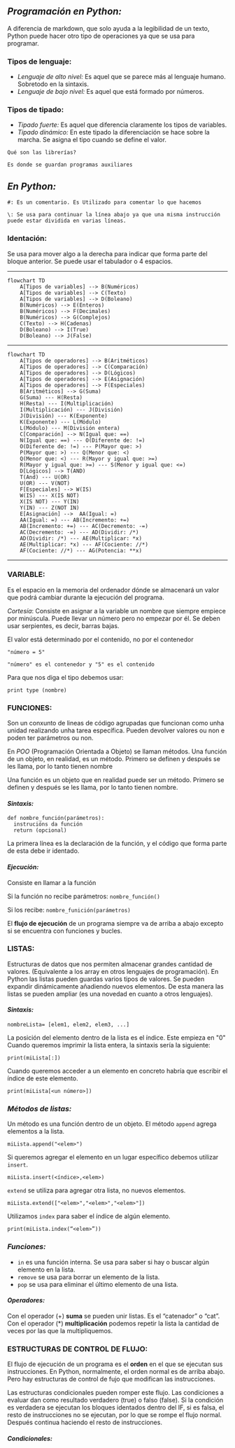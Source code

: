 ## *Programación en Python:*

A diferencia de markdown, que solo ayuda a la legibilidad de un texto, Python puede hacer otro tipo de operaciones ya que se usa para programar.

### Tipos de lenguaje:


- *Lenguaje de alto nivel:* Es aquel que se parece más al lenguaje humano. Sobretodo en la sintaxis.
- *Lenguaje de bajo nivel:* Es aquel que está formado por números.

### Tipos de tipado:

- *Tipado fuerte:* Es aquel que diferencia claramente los tipos de variables.
- *Tipado dinámico:* En este tipado la diferenciación se hace sobre la marcha.
                     Se asigna el tipo cuando se define el valor.


```
Qué son las librerías?

Es donde se guardan programas auxiliares
```

## *En Python:*

`#: Es un comentario. Es Utilizado para comentar lo que hacemos`


`\: Se usa para continuar la línea abajo ya que una misma instrucción puede estar dividida en varias líneas.`

### Identación:

Se usa para mover algo a la derecha para indicar que forma parte del bloque anterior.
Se puede usar el tabulador o 4 espacios.


----



```mermaid
flowchart TD
    A[Tipos de variables] --> B(Numéricos)
    A[Tipos de variables] --> C(Texto)
    A[Tipos de variables] --> D(Boleano)
    B(Numéricos) --> E(Enteros)
    B(Numéricos) --> F(Decimales)
    B(Numéricos) --> G(Complejos)
    C(Texto) --> H(Cadenas)
    D(Boleano) --> I(True)
    D(Boleano) --> J(False)
```


---


```mermaid
flowchart TD
    A[Tipos de operadores] --> B(Aritméticos)
    A[Tipos de operadores] --> C(Comparación)
    A[Tipos de operadores] --> D(Lógicos)
    A[Tipos de operadores] --> E(Asignación)
    A[Tipos de operadores] --> F(Especiales)
    B[Aritméticos] --> G(Suma)
    G(Suma) --- H(Resta)
    H(Resta) --- I(Multiplicación)
    I(Multiplicación) --- J(División)
    J(División) --- K(Exponente)
    K(Exponente) --- L(Módulo)
    L(Módulo) --- M(División entera)
    C[Comparación] --> N(Igual que: ==)
    N(Igual que: ==) --- O(Diferente de: !=)
    O(Diferente de: !=) --- P(Mayor que: >)
    P(Mayor que: >) --- Q(Menor que: <)
    Q(Menor que: <) --- R(Mayor y igual que: >=)
    R(Mayor y igual que: >=) --- S(Menor y igual que: <=)
    D[Lógicos] --> T(AND)
    T(And) --- U(OR)
    U(OR) --- V(NOT)
    F[Especiales] --> W(IS)
    W(IS) --- X(IS NOT)
    X(IS NOT) --- Y(IN)
    Y(IN) --- Z(NOT IN)
    E[Asignación] -->  AA(Igual: =)
    AA(Igual: =) --- AB(Incremento: +=)
    AB(Incremento: +=) --- AC(Decremento: -=)
    AC(Decremento: -=) --- AD(Dividir: /*)
    AD(Dividir: /*) --- AE(Multiplicar: *x)
    AE(Multiplicar: *x) --- AF(Cociente: //*)
    AF(Cociente: //*) --- AG(Potencia: **x)
```


---


### **VARIABLE:**

Es el espacio en la memoria del ordenador dónde se almacenará un valor que podrá cambiar durante la ejecución del programa.

*Cortesía*: Consiste en asignar a la variable un nombre que siempre empiece por minúscula. Puede llevar un número pero no empezar por él. 
            Se deben usar serpientes, es decir, barras bajas.
            
El valor está determinado por el contenido, no por el contenedor


```
"número = 5"

"número" es el contenedor y "5" es el contenido
```


Para que nos diga el tipo debemos usar:

`print type (nombre)`


### **FUNCIONES:**

Son un conxunto de lineas de código agrupadas que funcionan como unha unidad realizando unha tarea específica.
Pueden devolver valores ou non e poden ter parámetros ou non.

En *POO* (Programación Orientada a Objeto) se llaman métodos.
Una función de un objeto, en realidad, es un método. Primero se definen y después se les llama, por lo tanto tienen nombre

Una función es un objeto que en realidad puede ser un método. Primero se definen y después se les llama, por lo tanto tienen nombre.

#### *Sintaxis:*

```
def nombre_función(parámetros):
  instrucións da función
  return (opcional)
```
La primera línea es la declaración de la función, y el código que forma parte de esta debe ir identado.

#### *Ejecución:*
Consiste en llamar a la función

Si la función no recibe parámetros:
`nombre_función()`

Si los recibe:
`nombre_funición(parámetros)`


El **flujo de ejecución** de un programa siempre va de arriba a abajo excepto si se encuentra con funciones y bucles. 


### **LISTAS:**

Estructuras de datos que nos permiten almacenar grandes cantidad de valores. (Equivalente a los array en otros lenguajes de programación).
En Python las listas pueden guardas varios tipos de valores.
Se pueden expandir dinámicamente añadiendo nuevos elementos. De esta manera las listas se pueden ampliar (es una novedad en cuanto a otros lenguajes).

#### *Sintaxis:*
`nombreLista= [elem1, elem2, elem3, ...]`

La posición del elemento dentro de la lista es el índice. Este empieza en "0"
Cuando queremos imprimir la lista entera, la sintaxis sería la siguiente:

`print(miLista[:])`

Cuando queremos acceder a un elemento en concreto habría que escribir el índice de este elemento.

`print(miLista[<un número>])`

### *Métodos de listas:*
Un método es una función dentro de un objeto.
El método
`append`
agrega elementos a la lista.

```
miLista.append("<elem>")
```

Si queremos agregar el elemento en un lugar específico debemos utilizar `insert`.

```
miLista.insert(<índice>,<elem>)
```

`extend` se utiliza para agregar otra lista, no nuevos elementos.

```
miLista.extend(["<elem>","<elem>","<elem>"])
```

Utilizamos `index` para saber el índice de algún elemento.

```
print(miLista.index(“<elem>”))
```

### *Funciones:*

- `in` es una función interna. Se usa para saber si hay o buscar algún elemento en la lista.
- `remove` se usa para borrar un elemento de la lista.
- `pop` se usa para eliminar el último elemento de una lista.

#### *Operadores:*

Con el operador (+) **suma** se pueden unir listas. Es el “catenador” o “cat”.
Con el operador (*) **multiplicación**  podemos repetir la lista la cantidad de veces por las que la multipliquemos.


### **ESTRUCTURAS DE CONTROL DE FLUJO:**

El flujo de ejecución de un programa es el **orden** en el que se ejecutan sus instrucciones.
En Python, normalmente, el orden normal es de arriba abajo. Pero hay estructuras de control de fujo que modifican las instrucciones.

Las estructuras condicionales pueden romper este flujo. Las condiciones a evaluar dan como resultado verdadero (true) o falso (false). Si la condición es verdadera se ejecutan los bloques identados dentro del IF, si es falsa, el resto de instrucciones no se ejecutan, por lo que se rompe el flujo normal. Después continua haciendo el resto de instrucciones.

  #### *Condicionales:*





